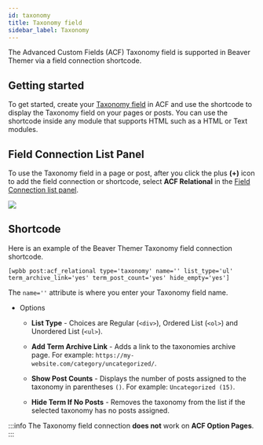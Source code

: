 ```yaml
---
id: taxonomy
title: Taxonomy field
sidebar_label: Taxonomy
---
```


The Advanced Custom Fields (ACF) Taxonomy field is supported in Beaver Themer via a field connection shortcode.

## Getting started

To get started, create your [Taxonomy field](https://www.advancedcustomfields.com/resources/taxonomy/) in ACF and use the shortcode to display the Taxonomy field on your pages or posts. You can use the shortcode inside any module that supports HTML such as a HTML or Text modules.

## Field Connection List Panel

To use the Taxonomy field in a page or post, after you click the plus **(+)** icon to add the field connection or shortcode, select **ACF Relational** in the [Field Connection list panel](../../../field-connections/getting-started#field-connection-menu).

![](/img/beaver-themer/integrations--acf--taxonomy-field--1.jpg)

## Shortcode

Here is an example of the Beaver Themer Taxonomy field connection shortcode.

```markup
[wpbb post:acf_relational type='taxonomy' name='' list_type='ul' term_archive_link='yes' term_post_count='yes' hide_empty='yes']
```

The `name=''` attribute is where you enter your Taxonomy field name.

* Options

	* **List Type** - Choices are Regular (`<div>`), Ordered List (`<ol>`) and Unordered List (`<ul>`).
	
	* **Add Term Archive Link** - Adds a link to the taxonomies archive page. For example: `https://my-website.com/category/uncategorized/`.
	
	* **Show Post Counts** - Displays the number of posts assigned to the taxonomy in parentheses `()`. For example: `Uncategorized (15)`.
	
	* **Hide Term If No Posts** - Removes the taxonomy from the list if the selected taxonomy has no posts assigned.


:::info
The Taxonomy field connection **does not** work on **ACF Option Pages**.
:::


